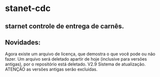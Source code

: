# stanet-cdc
starnet controle de entrega de carnês.
---
## Novidades:
Agora existe um arquivo de licença, que demostra o que você pode ou não fazer.
Um arquivo será deletado apartir de hoje (inclusive para versões antigas), por o repositório está deletado.
V2.9 Sistema de atualização.
ATENÇÃO as versões antigas serão excluidas.

